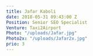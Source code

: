 ```yaml
---
title: Jafar Kaboli
date: 2018-05-31 09:43:00 Z
Position: Senior SEO Specialist
Venture: Taxi2Airport
Photo: "/uploads/Jafar.jpg"
Photo2x: "/uploads/Jafar2x.jpg"
prio: 3
---
```


